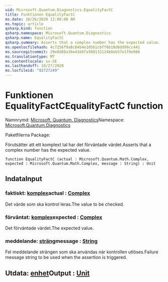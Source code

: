 ```yaml
---
uid: Microsoft.Quantum.Diagnostics.EqualityFactC
title: Funktionen EqualityFactC
ms.date: 10/26/2020 12:00:00 AM
ms.topic: article
qsharp.kind: function
qsharp.namespace: Microsoft.Quantum.Diagnostics
qsharp.name: EqualityFactC
qsharp.summary: Asserts that a complex number has the expected value.
ms.openlocfilehash: 4c7256f9a8c84b4e105b1cbff6b18d6dd99cc441
ms.sourcegitcommit: 29e0d88a30e4166fa580132124b0eb57e1f0e986
ms.translationtype: MT
ms.contentlocale: sv-SE
ms.lasthandoff: 10/27/2020
ms.locfileid: "92727249"
---
```

# <a name="equalityfactc-function"></a><span data-ttu-id="07795-102">Funktionen EqualityFactC</span><span class="sxs-lookup"><span data-stu-id="07795-102">EqualityFactC function</span></span>

<span data-ttu-id="07795-103">Namnrymd: [Microsoft. Quantum. Diagnostics](xref:Microsoft.Quantum.Diagnostics)</span><span class="sxs-lookup"><span data-stu-id="07795-103">Namespace: [Microsoft.Quantum.Diagnostics](xref:Microsoft.Quantum.Diagnostics)</span></span>

<span data-ttu-id="07795-104">Paketfilerna [](https://nuget.org/packages/)</span><span class="sxs-lookup"><span data-stu-id="07795-104">Package: [](https://nuget.org/packages/)</span></span>


<span data-ttu-id="07795-105">Förutsätter att ett komplext tal har det förväntade värdet.</span><span class="sxs-lookup"><span data-stu-id="07795-105">Asserts that a complex number has the expected value.</span></span>

```qsharp
function EqualityFactC (actual : Microsoft.Quantum.Math.Complex, expected : Microsoft.Quantum.Math.Complex, message : String) : Unit
```


## <a name="input"></a><span data-ttu-id="07795-106">Indata</span><span class="sxs-lookup"><span data-stu-id="07795-106">Input</span></span>

### <a name="actual--complex"></a><span data-ttu-id="07795-107">faktiskt: [komplex](xref:Microsoft.Quantum.Math.Complex)</span><span class="sxs-lookup"><span data-stu-id="07795-107">actual : [Complex](xref:Microsoft.Quantum.Math.Complex)</span></span>

<span data-ttu-id="07795-108">Det värde som ska kontrol leras.</span><span class="sxs-lookup"><span data-stu-id="07795-108">The value to be checked.</span></span>


### <a name="expected--complex"></a><span data-ttu-id="07795-109">förväntat: [komplex](xref:Microsoft.Quantum.Math.Complex)</span><span class="sxs-lookup"><span data-stu-id="07795-109">expected : [Complex](xref:Microsoft.Quantum.Math.Complex)</span></span>

<span data-ttu-id="07795-110">Det förväntade värdet.</span><span class="sxs-lookup"><span data-stu-id="07795-110">The expected value.</span></span>


### <a name="message--string"></a><span data-ttu-id="07795-111">meddelande: [sträng](xref:microsoft.quantum.lang-ref.string)</span><span class="sxs-lookup"><span data-stu-id="07795-111">message : [String](xref:microsoft.quantum.lang-ref.string)</span></span>

<span data-ttu-id="07795-112">Fel meddelande strängen som ska användas när kontrollen utlöses.</span><span class="sxs-lookup"><span data-stu-id="07795-112">Failure message string to be used when the assertion is triggered.</span></span>



## <a name="output--unit"></a><span data-ttu-id="07795-113">Utdata: [enhet](xref:microsoft.quantum.lang-ref.unit)</span><span class="sxs-lookup"><span data-stu-id="07795-113">Output : [Unit](xref:microsoft.quantum.lang-ref.unit)</span></span>

